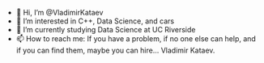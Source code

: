 - 👋 Hi, I’m @VladimirKataev
- 👀 I’m interested in C++, Data Science, and cars
- 🌱 I’m currently studying Data Science at UC Riverside
- 📫 How to reach me:  If you have a problem, if no one else can help, and if you can find them, maybe you can hire... Vladimir Kataev.

<!---
VladimirKataev/VladimirKataev is a ✨ special ✨ repository because its `README.md` (this file) appears on your GitHub profile.
You can click the Preview link to take a look at your changes.
--->
